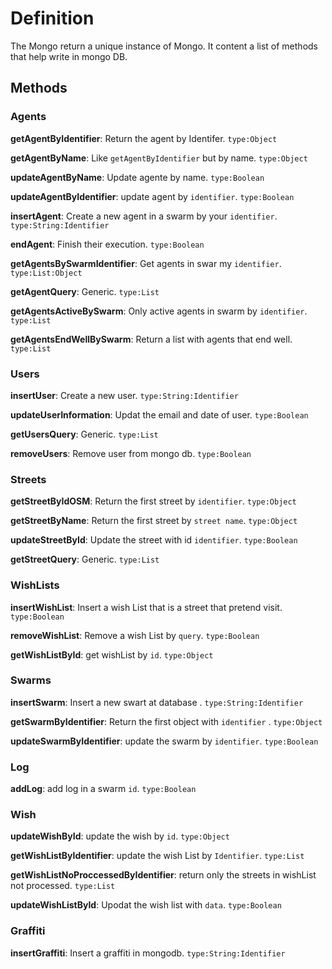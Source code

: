 # Definition

The Mongo return a unique instance of Mongo. It content a list of methods that help write in mongo DB.

## Methods


### Agents

**getAgentByIdentifier**: Return the agent by Identifer. `type:Object`

**getAgentByName**: Like  `getAgentByIdentifier` but by name. `type:Object`

**updateAgentByName**: Update agente by name. `type:Boolean`

**updateAgentByIdentifier**: update agent by `identifier`. `type:Boolean`

**insertAgent**: Create a new agent in a swarm by your `identifier`. `type:String:Identifier`

**endAgent**: Finish their execution. `type:Boolean`

**getAgentsBySwarmIdentifier**: Get agents in swar my `identifier`. `type:List:Object`

**getAgentQuery**: Generic. `type:List`

**getAgentsActiveBySwarm**: Only active agents in swarm by `identifier`. `type:List`

**getAgentsEndWellBySwarm**: Return a list with agents that end well. `type:List`


### Users

**insertUser**: Create a new user. `type:String:Identifier`

**updateUserInformation**: Updat the email and date of user. `type:Boolean`

**getUsersQuery**: Generic. `type:List`

**removeUsers**: Remove user from mongo db. `type:Boolean`


### Streets

**getStreetByIdOSM**: Return the first street by `identifier`. `type:Object`

**getStreetByName**: Return the first street by `street name`. `type:Object`

**updateStreetById**: Update the street with id `identifier`. `type:Boolean`

**getStreetQuery**: Generic. `type:List`


### WishLists

**insertWishList**: Insert a wish List that is a street that pretend visit. `type:Boolean`

**removeWishList**: Remove a wish List by `query`. `type:Boolean`

**getWishListById**: get wishList by `id`. `type:Object`


### Swarms

**insertSwarm**: Insert a new swart at database . `type:String:Identifier`

**getSwarmByIdentifier**: Return the first object with `identifier` . `type:Object`

**updateSwarmByIdentifier**: update the swarm by `identifier`. `type:Boolean`

### Log

**addLog**: add log in a swarm `id`. `type:Boolean`


### Wish

**updateWishById**: update the wish by `id`. `type:Object`

**getWishListByIdentifier**: update the wish List by `Identifier`. `type:List`

**getWishListNoProccessedByIdentifier**: return only the streets in wishList not processed. `type:List`

**updateWishListById**: Upodat the wish list with `data`. `type:Boolean`


### Graffiti

**insertGraffiti**: Insert a graffiti in mongodb. `type:String:Identifier`
